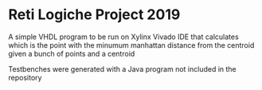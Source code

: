 # Reti Logiche Project 2019

A simple VHDL program to be run on Xylinx Vivado IDE that calculates which is the point with the minumum manhattan distance from the centroid given a bunch of points and a centroid

Testbenches were generated with a Java program not included in the repository
